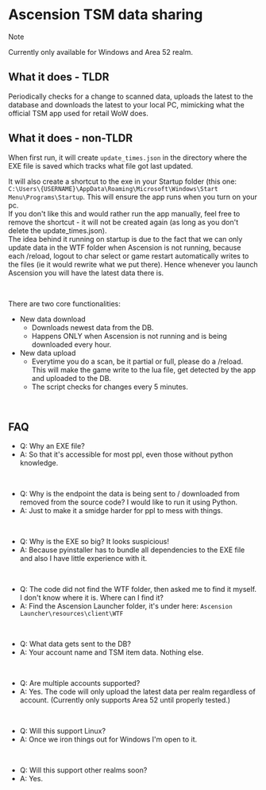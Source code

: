 # Ascension TSM data sharing

> [!NOTE]
> Currently only available for Windows and Area 52 realm.

## What it does - TLDR
Periodically checks for a change to scanned data, uploads the latest to the database and downloads the latest to your local PC, mimicking what the official TSM app used for retail WoW does.

## What it does - non-TLDR
When first run, it will create `update_times.json` in the directory where the EXE file is saved which tracks what file got last updated.

It will also create a shortcut to the exe in your Startup folder (this one: `C:\Users\{USERNAME}\AppData\Roaming\Microsoft\Windows\Start Menu\Programs\Startup`. This will ensure the app runs when you turn on your pc.<br>
If you don't like this and would rather run the app manually, feel free to remove the shortcut - it will not be created again (as long as you don't delete the update_times.json).<br>
The idea behind it running on startup is due to the fact that we can only update data in the WTF folder when Ascension is not running, because each /reload, logout to char select or game restart automatically writes to the files (ie it would rewrite what we put there). Hence whenever you launch Ascension you will have the latest data there is.

&nbsp;

There are two core functionalities:<br>
- New data download
  - Downloads newest data from the DB.
  - Happens ONLY when Ascension is not running and is being downloaded every hour.
- New data upload
  - Everytime you do a scan, be it partial or full, please do a /reload. This will make the game write to the lua file, get detected by the app and uploaded to the DB.
  - The script checks for changes every 5 minutes.

&nbsp;

## FAQ
- Q: Why an EXE file?
- A: So that it's accessible for most ppl, even those without python knowledge.

&nbsp;

- Q: Why is the endpoint the data is being sent to / downloaded from removed from the source code? I would like to run it using Python.
- A: Just to make it a smidge harder for ppl to mess with things.

&nbsp;

- Q: Why is the EXE so big? It looks suspicious!
- A: Because pyinstaller has to bundle all dependencies to the EXE file and also I have little experience with it.

&nbsp;

- Q: The code did not find the WTF folder, then asked me to find it myself. I don't know where it is. Where can I find it?
- A: Find the Ascension Launcher folder, it's under here: `Ascension Launcher\resources\client\WTF`

&nbsp;

- Q: What data gets sent to the DB?
- A: Your account name and TSM item data. Nothing else.

&nbsp;

- Q: Are multiple accounts supported?
- A: Yes. The code will only upload the latest data per realm regardless of account. (Currently only supports Area 52 until properly tested.)

&nbsp;

- Q: Will this support Linux?
- A: Once we iron things out for Windows I'm open to it.

&nbsp;

- Q: Will this support other realms soon?
- A: Yes.

